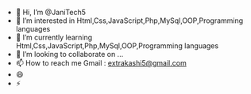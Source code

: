 - 👋 Hi, I’m @JaniTech5
- 👀 I’m interested in Html,Css,JavaScript,Php,MySql,OOP,Programming languages
- 🌱 I’m currently learning Html,Css,JavaScript,Php,MySql,OOP,Programming languages
- 💞️ I’m looking to collaborate on ...
- 📫 How to reach me Gmail : extrakashi5@gmail.com
- 😄 
- ⚡

<!---

--->

